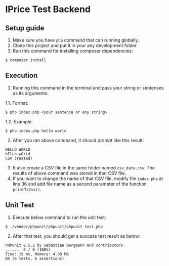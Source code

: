 # IPrice Test Backend

## Setup guide

1. Make sure you have `php` command that can running globally.
2. Clone this project and put it in your any development folder.
3. Run this command for installing composer dependencies:
```
$ composer install
```

## Execution

1. Running this command in the terminal and pass your string or sentenses as its arguments:

  1.1. Format:
```
$ php index.php <your sentence or any string>
```

  1.2. Example:
```
$ php index.php hello world
```

2. After you ran above command, it should prompt like this result:
```
HELLO WORLD
hElLo wOrLd
CSV created!
```
3. It also create a CSV file in the same folder named `csv_data.csv`. The results of above command was stored in that CSV file.
4. If you want to change the name of that CSV file, modify file `index.php` at line 36 and add file name as a second parameter of the function `printToCsv()`.

## Unit Test

1. Execute below command to run the unit test:
```
$ ./vendor/phpunit/phpunit/phpunit test.php
```
2. After that test, you should get a success test result as below:
```
PHPUnit 8.5.2 by Sebastian Bergmann and contributors.
......  6 / 6 (100%)
Time: 19 ms, Memory: 4.00 MB
OK (6 tests, 6 assertions)
```
